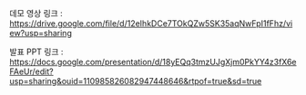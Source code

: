 데모 영상 링크 : https://drive.google.com/file/d/12eIhkDCe7TOkQZw5SK35aqNwFpI1fFhz/view?usp=sharing

발표 PPT 링크 : https://docs.google.com/presentation/d/18yEQq3tmzUJgXjm0PkYY4z3fX6eFAeUr/edit?usp=sharing&ouid=110985826082947448646&rtpof=true&sd=true
